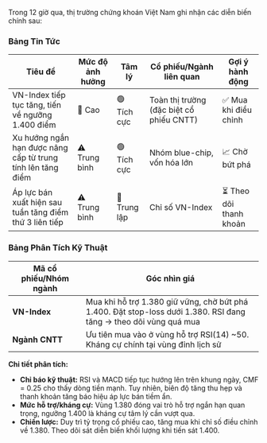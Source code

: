 Trong 12 giờ qua, thị trường chứng khoán Việt Nam ghi nhận các diễn biến chính sau:

### Bảng Tin Tức
| Tiêu đề | Mức độ ảnh hưởng | Tâm lý | Cổ phiếu/Ngành liên quan | Gợi ý hành động |
|---------|-------------------|---------|---------------------------|-----------------|
| VN-Index tiếp tục tăng, tiến về ngưỡng 1.400 điểm | 🚨 Cao | 🟢 Tích cực | Toàn thị trường (đặc biệt cổ phiếu CNTT) | ✅ Mua khi điều chỉnh |
| Xu hướng ngắn hạn được nâng cấp từ trung tính lên tăng điểm | ⚠️ Trung bình | 🟢 Tích cực | Nhóm blue-chip, vốn hóa lớn | 📈 Chờ bứt phá |
| Áp lực bán xuất hiện sau tuần tăng điểm thứ 3 liên tiếp | ⚠️ Trung bình | 🔵 Trung lập | Chỉ số VN-Index | ⏳ Theo dõi thanh khoản |

### Bảng Phân Tích Kỹ Thuật
| Mã cổ phiếu/Nhóm ngành | Góc nhìn giá |
|-------------------------|--------------|
| **VN-Index** | Mua khi hỗ trợ 1.380 giữ vững, chờ bứt phá 1.400. Đặt stop-loss dưới 1.380. RSI đang tăng → theo dõi vùng quá mua |
| **Ngành CNTT** | Ưu tiên mua vào ở vùng hỗ trợ RSI(14) ~50. Kháng cự chính tại vùng đỉnh lịch sử |

**Chi tiết phân tích:**  
- **Chỉ báo kỹ thuật:** RSI và MACD tiếp tục hướng lên trên khung ngày, CMF = 0.25 cho thấy dòng tiền mạnh. Tuy nhiên, biên độ tăng thu hẹp và thanh khoản tăng báo hiệu áp lực bán tiềm ẩn.
- **Mức hỗ trợ/kháng cự:** Vùng 1.380 đóng vai trò hỗ trợ ngắn hạn quan trọng, ngưỡng 1.400 là kháng cự tâm lý cần vượt qua.
- **Chiến lược:** Duy trì tỷ trọng cổ phiếu cao, tăng mua khi chỉ số điều chỉnh về 1.380. Theo dõi sát diễn biến khối lượng khi tiến sát 1.400.